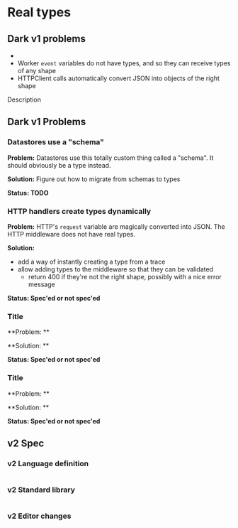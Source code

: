 # Real types

## Dark v1 problems



*
* Worker  `event` variables do not have types, and so they can receive types of any shape
* HTTPClient calls automatically convert JSON into objects of the right shape

Description

## Dark v1 Problems

### Datastores use a "schema"

**Problem:** Datastores use this totally custom thing called a "schema". It should obviously be a type instead.

**Solution:** Figure out how to migrate from schemas to types

**Status: TODO**

### HTTP handlers create types dynamically

**Problem:** HTTP's `request` variable are magically converted into JSON. The HTTP middleware does not have real types.

**Solution:**

* add a way of instantly creating a type from a trace
* allow adding types to the middleware so that they can be validated
  * return 400 if they're not the right shape, possibly with a nice error message

**Status: Spec'ed or not spec'ed**

### Title

**Problem: **

**Solution: **

**Status: Spec'ed or not spec'ed**

### Title

**Problem: **

**Solution: **

**Status: Spec'ed or not spec'ed**

##

## v2 Spec

### v2 Language definition

```
```

### v2 Standard library

```
```

### v2 Editor changes

###
